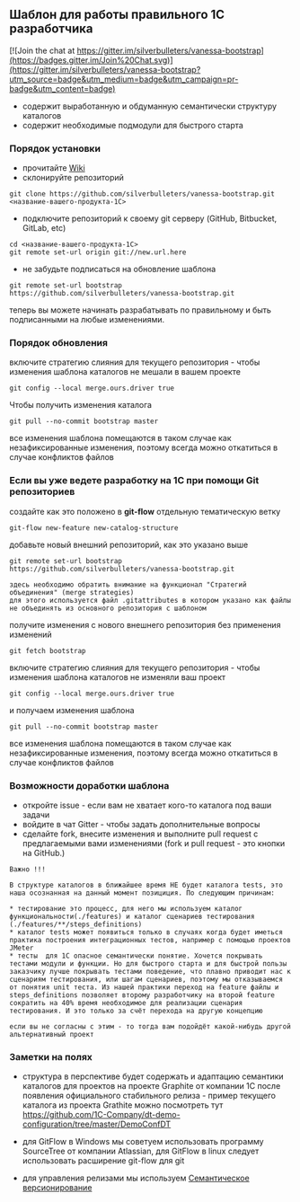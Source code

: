 ﻿## Шаблон для работы правильного 1С разработчика

[![Join the chat at https://gitter.im/silverbulleters/vanessa-bootstrap](https://badges.gitter.im/Join%20Chat.svg)](https://gitter.im/silverbulleters/vanessa-bootstrap?utm_source=badge&utm_medium=badge&utm_campaign=pr-badge&utm_content=badge)

* содержит выработанную и обдуманную семантически структуру каталогов
* содержит необходимые подмодули для быстрого старта

### Порядок установки

* прочитайте [Wiki](https://github.com/silverbulleters/vanessa-bootstrap/wiki/%D0%A0%D0%B5%D0%BA%D0%BE%D0%BC%D0%B5%D0%BD%D0%B4%D0%B0%D1%86%D0%B8%D0%B8-%D0%BF%D1%80%D0%B0%D0%B2%D0%B8%D0%BB%D1%8C%D0%BD%D1%8B%D0%BC-%D1%80%D0%B0%D0%B7%D1%80%D0%B0%D0%B1%D0%BE%D1%82%D1%87%D0%B8%D0%BA%D0%B0%D0%BC-1%D0%A1)
* склонируйте репозиторий

```Shell
git clone https://github.com/silverbulleters/vanessa-bootstrap.git <название-вашего-продукта-1С>
```
* подключите репозиторий к своему git серверу (GitHub, Bitbucket, GitLab, etc)

```Shell
cd <название-вашего-продукта-1С>
git remote set-url origin git://new.url.here
```

* не забудьте подписаться на обновление шаблона

```Shell
git remote set-url bootstrap https://github.com/silverbulleters/vanessa-bootstrap.git
```

теперь вы можете начинать разрабатывать по правильному и быть подписанными на любые изменениями.

### Порядок обновления

включите стратегию слияния для текущего репозитория - чтобы изменения шаблона каталогов не мешали в вашем проекте

```Shell
git config --local merge.ours.driver true
```

Чтобы получить изменения каталога 

```Shell
git pull --no-commit bootstrap master
```

все изменения шаблона помещаются в таком случае как незафиксированные изменения, поэтому всегда можно откатиться в случае конфликтов файлов

### Если вы уже ведете разработку на 1С при помощи Git репозиториев

создайте как это положено в **git-flow** отдельную тематическую ветку

```Shell
git-flow new-feature new-catalog-structure
```

добавьте новый внешний репозиторий, как это указано выше

```Shell
git remote set-url bootstrap https://github.com/silverbulleters/vanessa-bootstrap.git
```

~~~
здесь необходимо обратить внимание на функционал "Стратегий объединения" (merge strategies)
для этого используется файл .gitattributes в котором указано как файлы не объединять из основного репозитория с шаблоном
~~~

получите изменения с нового внешнего репозитория без применения изменений

```Shell
git fetch bootstrap
```

включите стратегию слияния для текущего репозитория - чтобы изменения шаблона каталогов не изменяли ваш проект

```Shell
git config --local merge.ours.driver true
```
и получаем изменения шаблона 

```Shell
git pull --no-commit bootstrap master
```
все изменения шаблона помещаются в таком случае как незафиксированные изменения, поэтому всегда можно откатиться в случае конфликтов файлов

### Возможности доработки шаблона

* откройте issue - если вам не хватает кого-то каталога под ваши задачи
* войдите в чат Gitter - чтобы задать дополнительные вопросы 
* сделайте fork, внесите изменения и выполните pull request с предлагаемыми вами изменениями (fork и pull request - это кнопки на GitHub.)

~~~
Важно !!!

В структуре каталогов в ближайшее время НЕ будет каталога tests, это наша осознанная на данный момент позициция. По следующим причинам:

* тестирование это процесс, для него мы используем каталог функциональности(./features) и каталог сценариев тестирования (./features/**/steps_definitions)
* каталог tests может появиться только в случаях когда будет иметься практика построения интеграционных тестов, например с помощью проектов JMeter
* тесты  для 1С опасное семантически понятие. Хочется покрывать тестами модули и функции. Но для быстрого старта и для быстрой пользы заказчику лучше покрывать тестами поведение, что плавно приводит нас к сценариям тестирования, или шагам сценариев, поэтому мы отказываемся от понятия unit теста. Из нашей практики переход на feature файлы и steps_definitions позволяет второму разработчику на второй feature сократить на 40% время необходимое для реализации сценария тестирования. И это только за счёт перехода на другую концепцию﻿

если вы не согласны с этим - то тогда вам подойдёт какой-нибудь другой альтернативный проект
~~~


### Заметки на полях

* структура в перспективе будет содержать и адаптацию семантики каталогов для проектов на проекте Graphite от компании 1С после появления официального стабильного релиза - пример текущего каталога из проекта Grathite можно посмотреть тут https://github.com/1C-Company/dt-demo-configuration/tree/master/DemoConfDT

* для GitFlow в Windows мы советуем использовать программу SourceTree от компании Atlassian, для GitFlow в linux следует использовать расширение git-flow для git
* для управления релизами мы используем [Семантическое версионирование](http://semver.org/lang/ru/)
